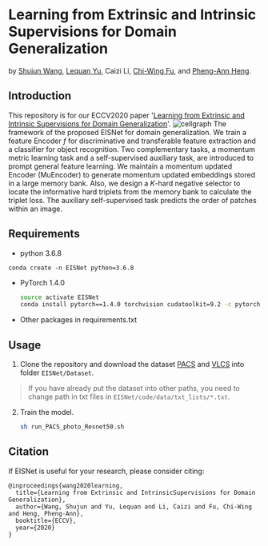 # Learning from Extrinsic and Intrinsic Supervisions for Domain Generalization
by [Shujun Wang](https://www.cse.cuhk.edu.hk/~sjwang), [Lequan Yu](https://yulequan.github.io/), Caizi Li, [Chi-Wing Fu](http://www.cse.cuhk.edu.hk/~cwfu/), and [Pheng-Ann Heng](http://www.cse.cuhk.edu.hk/~pheng/).

## Introduction
This repository is for our ECCV2020 paper '[Learning from Extrinsic and Intrinsic Supervisions for Domain Generalization](https://link.springer.com/chapter/10.1007/978-3-030-58545-7_10)'.
![cellgraph](https://emmaw8.github.io/project_img/EISNet.png)
The framework of the proposed EISNet for domain generalization. We train a feature Encoder $f$ for discriminative and transferable feature extraction and a classifier for object recognition. Two complementary tasks, a momentum metric learning task and a self-supervised auxiliary task, are introduced to prompt general feature learning. We maintain a momentum updated Encoder (MuEncoder) to generate momentum updated embeddings stored in a large memory bank. Also, we design a $K$-hard negative selector to locate the informative hard triplets from the memory bank to calculate the triplet loss. The auxiliary self-supervised task predicts the order of patches within an image.

## Requirements
-   python 3.6.8 
   
   ```
   conda create -n EISNet python=3.6.8
   ```
   
-   PyTorch 1.4.0 
    
    ``` bash
    source activate EISNet 
    conda install pytorch==1.4.0 torchvision cudatoolkit=9.2 -c pytorch 
    ```
    
-   Other packages in requirements.txt


## Usage
1. Clone the repository and download the dataset [PACS](https://drive.google.com/drive/folders/0B6x7gtvErXgfUU1WcGY5SzdwZVk) and [VLCS](http://www.mediafire.com/file/7yv132lgn1v267r/vlcs.tar.gz/file) into folder `EISNet/Dataset`.
> If you have already put the dataset into other paths, you need to change path in txt files in `EISNet/code/data/txt_lists/*.txt`.
2. Train the model.

    ``` bash
    sh run_PACS_photo_Resnet50.sh
    ```


## Citation
If EISNet is useful for your research, please consider citing:
```angular2html
@inproceedings{wang2020learning,
  title={Learning from Extrinsic and IntrinsicSupervisions for Domain Generalization},
  author={Wang, Shujun and Yu, Lequan and Li, Caizi and Fu, Chi-Wing and Heng, Pheng-Ann},
  booktitle={ECCV}, 
  year={2020}
}
```


